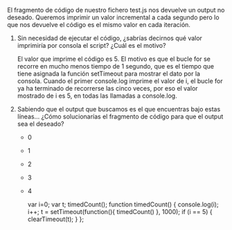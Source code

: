 
El fragmento de código de nuestro fichero test.js nos devuelve un output no deseado. Queremos imprimir un valor incremental a cada segundo pero lo que nos devuelve el código es el mismo valor en cada iteración.

1.  Sin necesidad de ejecutar el código, ¿sabrías decirnos qué valor imprimiría por consola el script? ¿Cuál es el motivo?

    El valor que imprime el código es 5. El motivo es que el bucle for se recorre en mucho menos tiempo de 1 segundo, que es el tiempo que tiene asignada la función setTimeout para mostrar el dato por la consola. Cuando el primer console.log imprime el valor de i, el bucle for ya ha terminado de recorrerse las cinco veces, por eso el valor mostrado de i es 5, en todas las llamadas a console.log.

2.  Sabiendo que el output que buscamos es el que encuentras bajo estas líneas… ¿Cómo solucionarías el fragmento de código para que el output sea el deseado?
    - 0
    - 1
    - 2
    - 3
    - 4



		var i=0;
		var t;
		timedCount();
		function timedCount() {
			console.log(i);
			i++; 
			t = setTimeout(function(){ timedCount() }, 1000); 
			if (i == 5) { 
				clearTimeout(t);
			} 
		};
	
